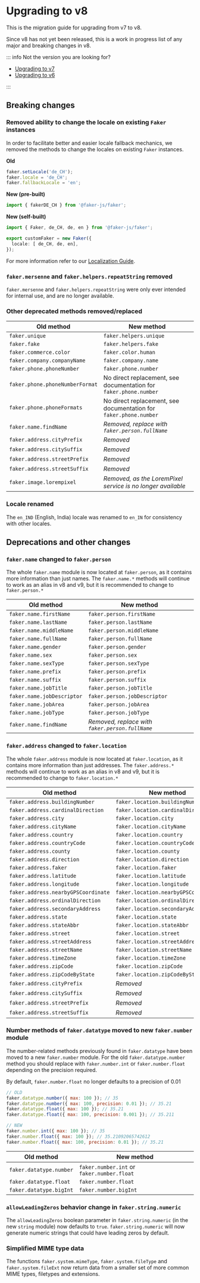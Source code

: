 # Upgrading to v8

This is the migration guide for upgrading from v7 to v8.

Since v8 has not yet been released, this is a work in progress list of any major and breaking changes in v8.

::: info
Not the version you are looking for?

- [Upgrading to v7](https://v7.fakerjs.dev/guide/upgrading.html)
- [Upgrading to v6](https://v6.fakerjs.dev/migration-guide-v5/)

:::

## Breaking changes

### Removed ability to change the locale on existing `Faker` instances

In order to facilitate better and easier locale fallback mechanics, we removed the methods to change the locales on existing `Faker` instances.

**Old**

```ts
faker.setLocale('de_CH');
faker.locale = 'de_CH';
faker.fallbackLocale = 'en';
```

**New (pre-built)**

```ts
import { fakerDE_CH } from '@faker-js/faker';
```

**New (self-built)**

```ts
import { Faker, de_CH, de, en } from '@faker-js/faker';

export customFaker = new Faker({
  locale: [ de_CH, de, en],
});
```

For more information refer to our [Localization Guide](localization).

### `faker.mersenne` and `faker.helpers.repeatString` removed

`faker.mersenne` and `faker.helpers.repeatString` were only ever intended for internal use, and are no longer available.

### Other deprecated methods removed/replaced

| Old method                      | New method                                                        |
| ------------------------------- | ----------------------------------------------------------------- |
| `faker.unique`                  | `faker.helpers.unique`                                            |
| `faker.fake`                    | `faker.helpers.fake`                                              |
| `faker.commerce.color`          | `faker.color.human`                                               |
| `faker.company.companyName`     | `faker.company.name`                                              |
| `faker.phone.phoneNumber`       | `faker.phone.number`                                              |
| `faker.phone.phoneNumberFormat` | No direct replacement, see documentation for `faker.phone.number` |
| `faker.phone.phoneFormats`      | No direct replacement, see documentation for `faker.phone.number` |
| `faker.name.findName`           | _Removed, replace with `faker.person.fullName`_                   |
| `faker.address.cityPrefix`      | _Removed_                                                         |
| `faker.address.citySuffix`      | _Removed_                                                         |
| `faker.address.streetPrefix`    | _Removed_                                                         |
| `faker.address.streetSuffix`    | _Removed_                                                         |
| `faker.image.lorempixel`        | _Removed, as the LoremPixel service is no longer available_       |

### Locale renamed

The `en_IND` (English, India) locale was renamed to `en_IN` for consistency with other locales.

## Deprecations and other changes

### `faker.name` changed to `faker.person`

The whole `faker.name` module is now located at `faker.person`, as it contains more information than just names.
The `faker.name.*` methods will continue to work as an alias in v8 and v9, but it is recommended to change to `faker.person.*`

| Old method                 | New method                                      |
| -------------------------- | ----------------------------------------------- |
| `faker.name.firstName`     | `faker.person.firstName`                        |
| `faker.name.lastName`      | `faker.person.lastName`                         |
| `faker.name.middleName`    | `faker.person.middleName`                       |
| `faker.name.fullName`      | `faker.person.fullName`                         |
| `faker.name.gender`        | `faker.person.gender`                           |
| `faker.name.sex`           | `faker.person.sex`                              |
| `faker.name.sexType`       | `faker.person.sexType`                          |
| `faker.name.prefix`        | `faker.person.prefix`                           |
| `faker.name.suffix`        | `faker.person.suffix`                           |
| `faker.name.jobTitle`      | `faker.person.jobTitle`                         |
| `faker.name.jobDescriptor` | `faker.person.jobDescriptor`                    |
| `faker.name.jobArea`       | `faker.person.jobArea`                          |
| `faker.name.jobType`       | `faker.person.jobType`                          |
| `faker.name.findName`      | _Removed, replace with `faker.person.fullName`_ |

### `faker.address` changed to `faker.location`

The whole `faker.address` module is now located at `faker.location`, as it contains more information than just addresses.
The `faker.address.*` methods will continue to work as an alias in v8 and v9, but it is recommended to change to `faker.location.*`

| Old method                          | New method                           |
| ----------------------------------- | ------------------------------------ |
| `faker.address.buildingNumber`      | `faker.location.buildingNumber`      |
| `faker.address.cardinalDirection`   | `faker.location.cardinalDirection`   |
| `faker.address.city`                | `faker.location.city`                |
| `faker.address.cityName`            | `faker.location.cityName`            |
| `faker.address.country`             | `faker.location.country`             |
| `faker.address.countryCode`         | `faker.location.countryCode`         |
| `faker.address.county`              | `faker.location.county`              |
| `faker.address.direction`           | `faker.location.direction`           |
| `faker.address.faker`               | `faker.location.faker`               |
| `faker.address.latitude`            | `faker.location.latitude`            |
| `faker.address.longitude`           | `faker.location.longitude`           |
| `faker.address.nearbyGPSCoordinate` | `faker.location.nearbyGPSCoordinate` |
| `faker.address.ordinalDirection`    | `faker.location.ordinalDirection`    |
| `faker.address.secondaryAddress`    | `faker.location.secondaryAddress`    |
| `faker.address.state`               | `faker.location.state`               |
| `faker.address.stateAbbr`           | `faker.location.stateAbbr`           |
| `faker.address.street`              | `faker.location.street`              |
| `faker.address.streetAddress`       | `faker.location.streetAddress`       |
| `faker.address.streetName`          | `faker.location.streetName`          |
| `faker.address.timeZone`            | `faker.location.timeZone`            |
| `faker.address.zipCode`             | `faker.location.zipCode`             |
| `faker.address.zipCodeByState`      | `faker.location.zipCodeByState`      |
| `faker.address.cityPrefix`          | _Removed_                            |
| `faker.address.citySuffix`          | _Removed_                            |
| `faker.address.streetPrefix`        | _Removed_                            |
| `faker.address.streetSuffix`        | _Removed_                            |

### Number methods of `faker.datatype` moved to new `faker.number` module

The number-related methods previously found in `faker.datatype` have been moved to a new `faker.number` module.
For the old `faker.datatype.number` method you should replace with `faker.number.int` or `faker.number.float` depending on the precision required.

By default, `faker.number.float` no longer defaults to a precision of 0.01

```js
// OLD
faker.datatype.number({ max: 100 }); // 35
faker.datatype.number({ max: 100, precision: 0.01 }); // 35.21
faker.datatype.float({ max: 100 }); // 35.21
faker.datatype.float({ max: 100, precision: 0.001 }); // 35.211

// NEW
faker.number.int({ max: 100 }); // 35
faker.number.float({ max: 100 }); // 35.21092065742612
faker.number.float({ max: 100, precision: 0.01 }); // 35.21
```

| Old method              | New method                                 |
| ----------------------- | ------------------------------------------ |
| `faker.datatype.number` | `faker.number.int` or `faker.number.float` |
| `faker.datatype.float`  | `faker.number.float`                       |
| `faker.datatype.bigInt` | `faker.number.bigInt`                      |

### `allowLeadingZeros` behavior change in `faker.string.numeric`

The `allowLeadingZeros` boolean parameter in `faker.string.numeric` (in the new `string` module) now defaults to `true`. `faker.string.numeric` will now generate numeric strings that could have leading zeros by default.

### Simplified MIME type data

The functions `faker.system.mimeType`, `faker.system.fileType` and `faker.system.fileExt` now return data from a smaller set of more common MIME types, filetypes and extensions.
